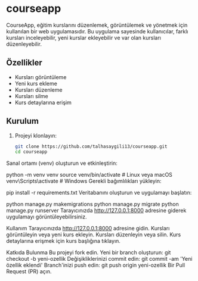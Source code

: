 # courseapp
CourseApp, eğitim kurslarını düzenlemek, görüntülemek ve yönetmek için kullanılan bir web uygulamasıdır. Bu uygulama sayesinde kullanıcılar, farklı kursları inceleyebilir, yeni kurslar ekleyebilir ve var olan kursları düzenleyebilir.

## Özellikler

- Kursları görüntüleme
- Yeni kurs ekleme
- Kursları düzenleme
- Kursları silme
- Kurs detaylarına erişim

## Kurulum

1. Projeyi klonlayın:

   ```bash
   git clone https://github.com/talhasaygili13/courseapp.git
   cd courseapp
Sanal ortamı (venv) oluşturun ve etkinleştirin:

python -m venv venv
source venv/bin/activate  # Linux veya macOS
venv\Scripts\activate    # Windows
Gerekli bağımlılıkları yükleyin:

pip install -r requirements.txt
Veritabanını oluşturun ve uygulamayı başlatın:

python manage.py makemigrations
python manage.py migrate
python manage.py runserver
Tarayıcınızda http://127.0.0.1:8000 adresine giderek uygulamayı görüntüleyebilirsiniz.

Kullanım
Tarayıcınızda http://127.0.0.1:8000 adresine gidin.
Kursları görüntüleyin veya yeni kurs ekleyin.
Kursları düzenleyin veya silin.
Kurs detaylarına erişmek için kurs başlığına tıklayın.


Katkıda Bulunma
Bu projeyi fork edin.
Yeni bir branch oluşturun: git checkout -b yeni-ozellik
Değişikliklerinizi commit edin: git commit -am 'Yeni özellik eklendi'
Branch'inizi push edin: git push origin yeni-ozellik
Bir Pull Request (PR) açın.
